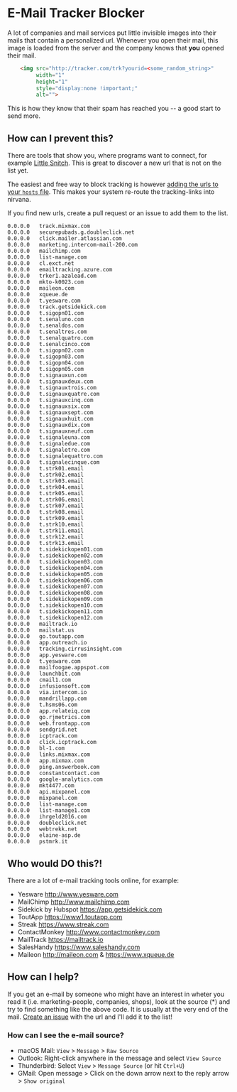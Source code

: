 # E-Mail Tracker Blocker

A lot of companies and mail services put little invisible images into their mails that contain a personalized url. Whenever you open their mail, this image is loaded from the server and the company knows that __you__ opened their mail.

```` html
    <img src="http://tracker.com/trk?yourid=<some_random_string>" 
         width="1" 
         height="1" 
         style="display:none !important;" 
         alt="">
````

This is how they know that their spam has reached you -- a good start to send more.


## How can I prevent this?

There are tools that show you, where programs want to connect, for example [Little Snitch](https://www.obdev.at/products/littlesnitch/index.html). This is great to discover a new url that is not on the list yet. 

The easiest and free way to block tracking is however [adding the urls to your `hosts` file](http://www.howtogeek.com/howto/27350/beginner-geek-how-to-edit-your-hosts-file/). This makes your system re-route the tracking-links into nirvana.

If you find new urls, create a pull request or an issue to add them to the list.

````
0.0.0.0   track.mixmax.com
0.0.0.0   securepubads.g.doubleclick.net
0.0.0.0   click.mailer.atlassian.com
0.0.0.0   marketing.intercom-mail-200.com 
0.0.0.0   mailchimp.com
0.0.0.0   list-manage.com
0.0.0.0   cl.exct.net
0.0.0.0   emailtracking.azure.com
0.0.0.0   trker1.azalead.com
0.0.0.0   mkto-k0023.com
0.0.0.0   maileon.com
0.0.0.0   xqueue.de
0.0.0.0   t.yesware.com
0.0.0.0   track.getsidekick.com
0.0.0.0   t.sigopn01.com
0.0.0.0   t.senaluno.com
0.0.0.0   t.senaldos.com
0.0.0.0   t.senaltres.com
0.0.0.0   t.senalquatro.com
0.0.0.0   t.senalcinco.com
0.0.0.0   t.sigopn02.com
0.0.0.0   t.sigopn03.com
0.0.0.0   t.sigopn04.com
0.0.0.0   t.sigopn05.com
0.0.0.0   t.signauxun.com
0.0.0.0   t.signauxdeux.com
0.0.0.0   t.signauxtrois.com
0.0.0.0   t.signauxquatre.com
0.0.0.0   t.signauxcinq.com
0.0.0.0   t.signauxsix.com
0.0.0.0   t.signauxsept.com
0.0.0.0   t.signauxhuit.com
0.0.0.0   t.signauxdix.com
0.0.0.0   t.signauxneuf.com
0.0.0.0   t.signaleuna.com
0.0.0.0   t.signaledue.com
0.0.0.0   t.signaletre.com
0.0.0.0   t.signalequattro.com
0.0.0.0   t.signalecinque.com
0.0.0.0   t.strk01.email
0.0.0.0   t.strk02.email
0.0.0.0   t.strk03.email
0.0.0.0   t.strk04.email
0.0.0.0   t.strk05.email
0.0.0.0   t.strk06.email
0.0.0.0   t.strk07.email
0.0.0.0   t.strk08.email
0.0.0.0   t.strk09.email
0.0.0.0   t.strk10.email
0.0.0.0   t.strk11.email
0.0.0.0   t.strk12.email
0.0.0.0   t.strk13.email
0.0.0.0   t.sidekickopen01.com
0.0.0.0   t.sidekickopen02.com
0.0.0.0   t.sidekickopen03.com
0.0.0.0   t.sidekickopen04.com
0.0.0.0   t.sidekickopen05.com
0.0.0.0   t.sidekickopen06.com
0.0.0.0   t.sidekickopen07.com
0.0.0.0   t.sidekickopen08.com
0.0.0.0   t.sidekickopen09.com
0.0.0.0   t.sidekickopen10.com
0.0.0.0   t.sidekickopen11.com
0.0.0.0   t.sidekickopen12.com
0.0.0.0   mailtrack.io
0.0.0.0   mailstat.us
0.0.0.0   go.toutapp.com
0.0.0.0   app.outreach.io
0.0.0.0   tracking.cirrusinsight.com
0.0.0.0   app.yesware.com
0.0.0.0   t.yesware.com
0.0.0.0   mailfoogae.appspot.com
0.0.0.0   launchbit.com
0.0.0.0   cmail1.com
0.0.0.0   infusionsoft.com
0.0.0.0   via.intercom.io
0.0.0.0   mandrillapp.com
0.0.0.0   t.hsms06.com
0.0.0.0   app.relateiq.com
0.0.0.0   go.rjmetrics.com
0.0.0.0   web.frontapp.com
0.0.0.0   sendgrid.net
0.0.0.0   icptrack.com
0.0.0.0   click.icptrack.com
0.0.0.0   bl-1.com
0.0.0.0   links.mixmax.com
0.0.0.0   app.mixmax.com
0.0.0.0   ping.answerbook.com
0.0.0.0   constantcontact.com
0.0.0.0   google-analytics.com
0.0.0.0   mkt4477.com
0.0.0.0   api.mixpanel.com
0.0.0.0   mixpanel.com
0.0.0.0   list-manage.com
0.0.0.0   list-manage1.com
0.0.0.0   ihrgeld2016.com
0.0.0.0   doubleclick.net
0.0.0.0   webtrekk.net
0.0.0.0   elaine-asp.de
0.0.0.0   pstmrk.it
````


## Who would DO this?!

There are a lot of e-mail tracking tools online, for example:
- Yesware http://www.yesware.com
- MailChimp http://www.mailchimp.com
- Sidekick by Hubspot https://app.getsidekick.com
- ToutApp https://www1.toutapp.com
- Streak https://www.streak.com
- ContactMonkey http://www.contactmonkey.com
- MailTrack https://mailtrack.io
- SalesHandy https://www.saleshandy.com
- Maileon http://maileon.com & https://www.xqueue.de


## How can I help?

If you get an e-mail by someone who might have an interest in wheter you read it (i.e. marketing-people, companies, shops), look at the source (*) and try to find something like the above code. It is usually at the very end of the mail. [Create an issue](https://github.com/JannikArndt/EMailTrackerBlocker/issues/new) with the url and I'll add it to the list!

### How can I see the e-mail source?

- macOS Mail: `View` > `Message` > `Raw Source`
- Outlook: Right-click anywhere in the message and select `View Source`
- Thunderbird: Select `View` > `Message Source` (or hit `Ctrl+U`)
- GMail: Open message > Click on the down arrow next to the reply arrow > `Show original`
